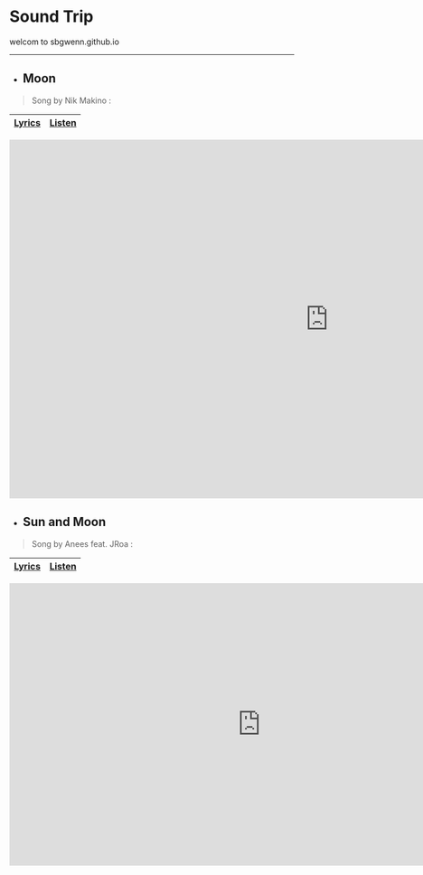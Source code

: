 # **Sound Trip**
welcom to sbgwenn.github.io

___
- ## **Moon**
> Song by Nik Makino :
 
 | [Lyrics](https://sites.google.com/gbox.adnu.edu.ph/sbwenn-github-io/home) | [Listen](https://open.spotify.com/track/2oupN96VwNrbONyMtTWGjH?autoplay=true) |
 | --- | --- |

<iframe width="1128" height="635" src="https://www.youtube.com/embed/I8PuR6RkrTU" title="Nik Makino ft. Flow G performs “Moon” LIVE on Wish 107.5 Bus" frameborder="0" allow="accelerometer; autoplay; clipboard-write; encrypted-media; gyroscope; picture-in-picture" allowfullscreen></iframe> 

- ## **Sun and Moon**
> Song by Anees feat. JRoa :

| [Lyrics](https://sites.google.com/gbox.adnu.edu.ph/sbwenn-github-io/home) | [Listen](https://open.spotify.com/track/46vBi7k2Dz3n4Iz9cqT48P?autoplay=true) |
| --- | --- |

<iframe width="888" height="500" src="https://www.youtube.com/embed/Y7oydsPgd6Q" title="Anees - Sun and Moon Remix (ft. JROA)" frameborder="0" allow="accelerometer; autoplay; clipboard-write; encrypted-media; gyroscope; picture-in-picture" allowfullscreen></iframe>
